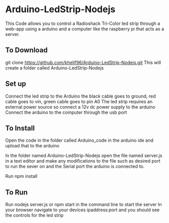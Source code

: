 # Arduino-LedStrip-Nodejs
This Code allows you to control a Radioshack Tri-Color led strip through a web-app using a arduino and a computer like the raspberry pi that acts as a server.

## To Download
git clone https://github.com/khelif96/Arduino-LedStrip-Nodejs.git
This will create a folder called Arduino-LedStrip-Nodejs

## Set up
Connect the led strip to the Arduino the black cable goes to ground, red cable goes to vin, green cable goes to pin A0
The led strip requires an external power source so connect a 12v dc power supply to the arduino
Connect the arduino to the computer through the usb port

## To Install
Open the code in the folder called Arduino_code in the arduino ide and upload that to the arduino

In the folder named Arduino-LedStrip-Nodejs open the file named server.js in a text editor and make any modifications to the file such as desired port to run the sever on and the Serial port the arduino is connected to.

Run npm install

## To Run
Run nodejs server.js or npm start in the command line to start the server
In your browser navigate to your devices ipaddress:port and you should see the controls for the led strip

